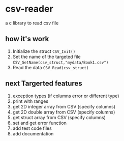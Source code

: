 # csv-reader
a c library to read csv file

## how it's work

1. Initialize the struct `CSV_Init()`
2. Set the name of the targeted file `CSV_SetName(csv_struct,"mydata/Book1.csv")`
3. Read the data `CSV_Read(csv_struct)`

## next Targerted features

1. exception types (if columns error or different type)
2. print with ranges
3. get 2D integer array from CSV (specify columns)
4. get 2D double array from CSV (specify columns)
5. get struct array from CSV (specify columns)
6. set and get error function
7. add test code files
8. add documentation
